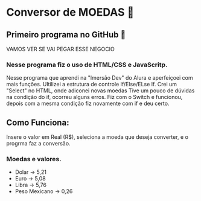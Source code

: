 # Conversor de MOEDAS 💱
    
## Primeiro programa no GitHub 🚩

VAMOS VER SE VAI PEGAR ESSE NEGOCIO

### Nesse programa fiz o uso de HTML/CSS e JavaScritp. 

 Nesse programa que aprendi na "Imersão Dev" do Alura e aperfeiçoei com mais funções. Ultilizei a estrutura de controle 
If/Else/ELse If. Crei um "Select" no HTML, onde adiconei novas moedas Tive um pouco de dúvidas na condição do if, ocorreu 
alguns erros. Fiz com o Switch e funcionou, depois com a mesma condição fiz novamente com if e deu certo.

## Como Funciona:
Insere o valor em Real (R$), seleciona a moeda que deseja converter, e o progrma
faz a conversão. 

### Moedas e valores.
- Dolar -> 5,21
- Euro -> 5,08
- Libra -> 5,76
- Peso Mexicano -> 0,26

